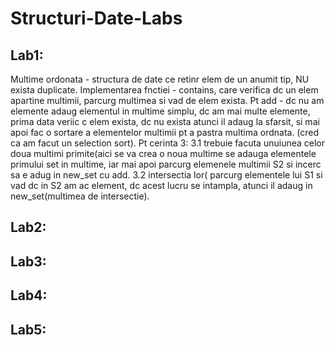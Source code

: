 # Structuri-Date-Labs

Lab1:
-----
Multime ordonata - structura de date ce retinr elem de un anumit tip, NU exista duplicate.
Implementarea fnctiei - contains, care verifica dc un elem apartine multimii, parcurg multimea si vad de elem exista. Pt add - dc nu am elemente adaug elementul in multime simplu, dc am mai multe elemente, prima data
veriic c elem exista, dc nu exista atunci il adaug la sfarsit, si mai apoi fac o sortare a elementelor multimii pt a pastra multima ordnata. (cred ca am facut un selection sort).
Pt cerinta 3: 3.1 trebuie facuta unuiunea celor doua multimi primite(aici se va crea o noua multime se adauga
elementele primului set in multime, iar mai apoi parcurg elemenele multimii S2 si incerc sa e adug in new_set
cu add.
3.2 intersectia lor( parcurg elementele lui S1 si vad dc in S2 am ac element, dc acest lucru se intampla, atunci il adaug in new_set(multimea de intersectie).


Lab2:
-----

Lab3:
-----

Lab4:
-----

Lab5:
----
